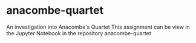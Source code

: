 # anacombe-quartet
An investigation into Anacombe's Quartet
This assignment can be view in the Jupyter Notebook in the repository anacombe-quartet
